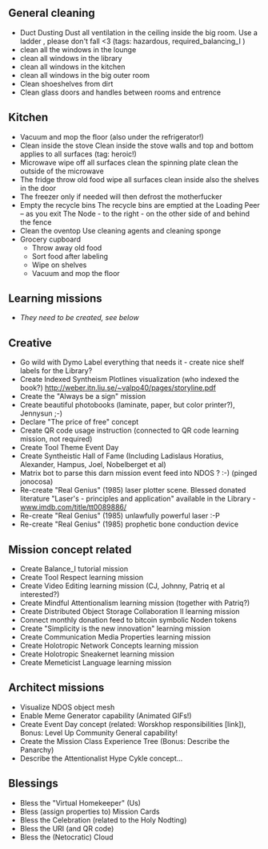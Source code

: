 ## General cleaning

* Duct Dusting
  Dust all ventilation in the ceiling inside the big room. Use a ladder , please don't fall <3
  (tags: hazardous, required_balancing_I )
* clean all the windows in the lounge
* clean all windows in the library 
* clean all windows in the kitchen 
* clean all windows in the big outer room 
* Clean shoeshelves from dirt 
* Clean glass doors and handles between rooms and entrence 

## Kitchen

* Vacuum and mop the floor (also under the refrigerator!)
* Clean inside the stove
  Clean inside the stove walls and top and bottom applies to all surfaces 
  (tag: heroic!)
* Microwave 
  wipe off all surfaces clean the spinning plate clean the outside of the microwave
* The fridge 
  throw old food 
  wipe all surfaces clean inside 
  also the shelves in the door 
* The freezer 
  only if needed will then defrost the motherfucker
* Empty the recycle bins
  The recycle bins are emptied at the Loading Peer – as you exit The Node - to the right - on the other side of and behind the fence 
* Clean the oventop
  Use cleaning agents and cleaning sponge 
* Grocery cupboard
    * Throw away old food 
    * Sort food after labeling 
    * Wipe on shelves 
    * Vacuum and mop the floor

## Learning missions

* _They need to be created, see below_


## Creative

* Go wild with Dymo
  Label everything that needs it - create nice shelf labels for the Library?
* Create Indexed Syntheism Plotlines visualization (who indexed the book?) http://weber.itn.liu.se/~valpo40/pages/storyline.pdf
* Create the "Always be a sign" mission
* Create beautiful photobooks (laminate, paper, but color printer?), Jennysun ;-)
* Declare "The price of free" concept
* Create QR code usage instruction (connected to QR code learning mission, not required)
* Create Tool Theme Event Day
* Create Syntheistic Hall of Fame (Including Ladislaus Horatius, Alexander, Hampus, Joel, Nobelberget et al)
* Matrix bot to parse this darn mission event feed into NDOS ? :-) (pinged jonocosa)
* Re-create "Real Genius" (1985) laser plotter scene. Blessed donated literature "Laser's - principles and application" available in the Library - www.imdb.com/title/tt0089886/
* Re-create "Real Genius" (1985) unlawfully powerful laser :-P
* Re-create "Real Genius" (1985) prophetic bone conduction device


## Mission concept related

* Create Balance_I tutorial mission
* Create Tool Respect learning mission
* Create Video Editing learning mission (CJ, Johnny, Patriq et al interested?)
* Create Mindful Attentionalism learning mission (together with Patriq?)
* Create Distributed Object Storage Collaboration II learning mission
* Connect monthly donation feed to bitcoin symbolic Noden tokens
* Create "Simplicity is the new innovation" learning mission
* Create Communication Media Properties learning mission
* Create Holotropic Network Concepts learning mission
* Create Holotropic Sneakernet learning mission
* Create Memeticist Language learning mission


## Architect missions

* Visualize NDOS object mesh
* Enable Meme Generator capability (Animated GIFs!)
* Create Event Day concept (related: Worskhop responsibilities [link]), Bonus: Level Up  Community General capability!
* Create the Mission Class Experience Tree (Bonus: Describe the Panarchy)
* Describe the Attentionalist Hype Cykle concept...


## Blessings

* Bless the "Virtual Homekeeper" (Us)
* Bless (assign properties to) Mission Cards
* Bless the Celebration (related to the Holy Nodting)
* Bless the URI (and QR code)
* Bless the (Netocratic) Cloud
